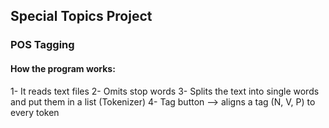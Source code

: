 ## Special Topics Project
### POS Tagging

#### How the program works:
1- It reads text files
2- Omits stop words
3- Splits the text into single words and put them in a list (Tokenizer)
4- Tag button --> aligns a tag (N, V, P) to every token
